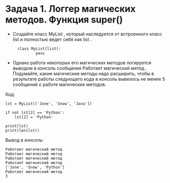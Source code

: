# Задача 1. Логгер магических методов. Функция super()

* Создайте класс 
MyList
, который наследуется от встроенного класс 
list
 и полностью ведет себя как 
list
.

        class MyList(list):
                pass

* Однако работа некоторых его магических методов логируется выводом в консоль сообщения 
Работает магический метод
. Подумайте, какие магические методы надо расширить, чтобы в результате работы следующего кода в консоль вывелось не менее 5 сообщений о работе магических методов.

 Код:

    lst = MyList(['Jone', 'Snow', 'Java'])
    
    if not lst[2] == 'Python':
        lst[2] = 'Python'
    
    print(lst)
    print(len(lst))

Вывод в консоль:

    Работает магический метод
    Работает магический метод
    Работает магический метод
    Работает магический метод
    ['Jone', 'Snow', 'Python']
    Работает магический метод 
    3
